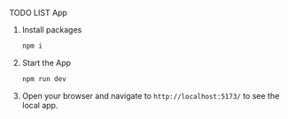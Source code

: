 TODO LIST App

1. Install packages
   ```bash
   npm i
   ```
2. Start the App
   ```bash
   npm run dev
   ```
3. Open your browser and navigate to `http://localhost:5173/` to see the local app.
